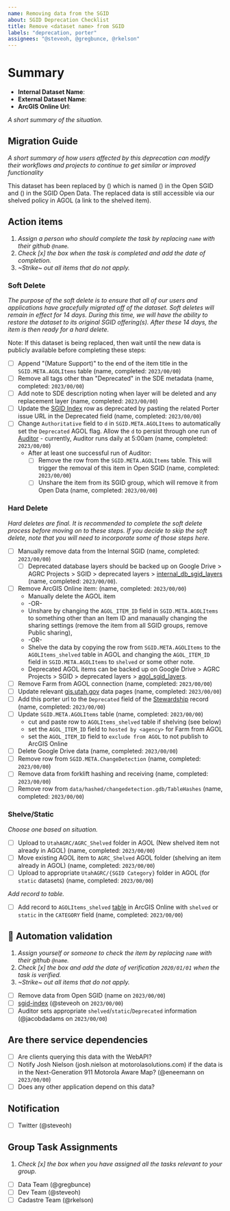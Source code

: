 ```yaml
---
name: Removing data from the SGID
about: SGID Deprecation Checklist
title: Remove <dataset name> from SGID
labels: "deprecation, porter"
assignees: "@steveoh, @gregbunce, @rkelson"
---
```


# Summary

- **Internal Dataset Name**:
- **External Dataset Name**:
- **ArcGIS Online Url**:

_A short summary of the situation._

## Migration Guide

_A short summary of how users affected by this deprecation can modify their workflows and projects to continue to get similar or improved functionality_

<!-- this is here to help the writing juices flow. feel free to completely replace this or simply fill in the blanks -->

This dataset has been replaced by () which is named () in the Open SGID and () in the SGID Open Data.
The replaced data is still accessible via our shelved policy in AGOL (a link to the shelved item).

## Action items

1. _Assign a person who should complete the task by replacing `name` with their github `@name`._
1. _Check [x] the box when the task is completed and add the date of completion._
1. _~Strike~ out all items that do not apply._

### Soft Delete

_The purpose of the soft delete is to ensure that all of our users and applications have gracefully migrated off of the dataset. Soft deletes will remain in effect for 14 days. During this time, we will have the ability to restore the dataset to its original SGID offering(s). After these 14 days, the item is then ready for a hard delete._

Note: If this dataset is being replaced, then wait until the new data is publicly available before completing these steps:

- [ ] Append "(Mature Support)" to the end of the item title in the `SGID.META.AGOLItems` table (name, completed: `2023/00/00`)
- [ ] Remove all tags other than "Deprecated" in the SDE metadata (name, completed: `2023/00/00`)
- [ ] Add note to SDE description noting when layer will be deleted and any replacement layer (name, completed: `2023/00/00`)
- [ ] Update the [SGID Index](https://docs.google.com/spreadsheets/d/11ASS7LnxgpnD0jN4utzklREgMf1pcvYjcXcIcESHweQ/edit#gid=1) row as deprecated by pasting the related Porter issue URL in the Deprecated field (name, completed: `2023/00/00`)
- [ ] Change `Authoritative` field to `d` in `SGID.META.AGOLItems` to automatically set the `Deprecated` AGOL flag. Allow the `d` to persist through one run of [Auditor](https://github.com/agrc/auditor) - currently, Auditor runs daily at 5:00am (name, completed: `2023/00/00`)
  - After at least one successful run of Auditor:
    - [ ] Remove the row from the `SGID.META.AGOLItems` table. This will trigger the removal of this item in Open SGID (name, completed: `2023/00/00`)
    - [ ] Unshare the item from its SGID group, which will remove it from Open Data (name, completed: `2023/00/00`)

### Hard Delete

_Hard deletes are final. It is recommended to complete the soft delete process before moving on to these steps. If you decide to skip the soft delete, note that you will need to incorporate some of those steps here._

- [ ] Manually remove data from the Internal SGID (name, completed: `2023/00/00`)
  - [ ] Deprecated database layers should be backed up on Google Drive > AGRC Projects > SGID > deprecated layers > [internal_db_sgid_layers](https://drive.google.com/drive/u/0/folders/10Fk8NI2UpEUnAbgvhjlN18pyvSFDWyIq) (name, completed: `2023/00/00`).
- [ ] Remove ArcGIS Online item: (name, completed: `2023/00/00`)
  - Manually delete the AGOL item
  - -OR-
  - Unshare by changing the `AGOL_ITEM_ID` field in `SGID.META.AGOLItems` to something other than an Item ID and manaually changing the sharing settings (remove the item from all SGID groups, remove Public sharing),
  - -OR-
  - Shelve the data by copying the row from `SGID.META.AGOLItems` to the `AGOLItems_shelved` table in AGOL and changing the `AGOL_ITEM_ID` field in `SGID.META.AGOLItems` to `shelved` or some other note.
  - Deprecated AGOL items can be backed up on Google Drive > AGRC Projects > SGID > deprecated layers > [agol_sgid_layers](https://drive.google.com/drive/u/0/folders/1xwSxiDNIH-9Hhmn6I7NfKBhm4SbYonX5).
- [ ] Remove Farm from AGOL connection (name, completed: `2023/00/00`)
- [ ] Update relevant [gis.utah.gov](https://gis.utah.gov/data) data pages (name, completed: `2023/00/00`)
- [ ] Add this porter url to the `Deprecated` field of the [Stewardship](https://docs.google.com/spreadsheets/d/11ASS7LnxgpnD0jN4utzklREgMf1pcvYjcXcIcESHweQ/edit#gid=1) record (name, completed: `2023/00/00`)
- [ ] Update `SGID.META.AGOLItems` table (name, completed: `2023/00/00`)
  - cut and paste row to `AGOLItems_shelved` table if shelving (see below)
  - set the `AGOL_ITEM_ID` field to `hosted by <agency>` for Farm from AGOL
  - set the `AGOL_ITEM_ID` field to `exclude from AGOL` to not publish to ArcGIS Online
- [ ] Delete Google Drive data (name, completed: `2023/00/00`)
- [ ] Remove row from `SGID.META.ChangeDetection` (name, completed: `2023/00/00`)
- [ ] Remove data from forklift hashing and receiving (name, completed: `2023/00/00`)
- [ ] Remove row from `data/hashed/changedetection.gdb/TableHashes` (name, completed: `2023/00/00`)

### Shelve/Static

_Choose one based on situation._

- [ ] Upload to `UtahAGRC/AGRC_Shelved` folder in AGOL (New shelved item not already in AGOL) (name, completed: `2023/00/00`)
- [ ] Move existing AGOL item to `AGRC_Shelved` AGOL folder (shelving an item already in AGOL) (name, completed: `2023/00/00`)
- [ ] Upload to appropriate `UtahAGRC/{SGID Category}` folder in AGOL (for `static` datasets) (name, completed: `2023/00/00`)

_Add record to table._

- [ ] Add record to `AGOLItems_shelved` [table](https://utah.maps.arcgis.com/home/item.html?id=1760fbedbc7e49429aa6c0c3ab1442ec) in ArcGIS Online  with `shelved` or `static` in the `CATEGORY` field (name, completed: `2023/00/00`)

## :robot: Automation validation

1. _Assign yourself or someone to check the item by replacing `name` with their github `@name`._
1. _Check [x] the box and add the date of verification `2020/01/01` when the task is verified._
1. _~Strike~ out all items that do not apply._

- [ ] Remove data from Open SGID (name on `2023/00/00`)
- [ ] [sgid-index](https://gis.utah.gov/data/sgid-index) (@steveoh on `2023/00/00`)
- [ ] Auditor sets appropriate `shelved`/`static`/`Deprecated` information (@jacobdadams on `2023/00/00`)

## Are there service dependencies

- [ ] Are clients querying this data with the WebAPI?
- [ ] Notify Josh Nielson (josh.nielson at motorolasolutions.com) if the data is in the Next-Generation 911 Motorola Aware Map? (@eneemann on `2023/00/00`)
- [ ] Does any other application depend on this data?

## Notification

- [ ] Twitter (@steveoh)

## Group Task Assignments

1. _Check [x] the box when you have assigned all the tasks relevant to your group._

- [ ] Data Team (@gregbunce)
- [ ] Dev Team (@steveoh)
- [ ] Cadastre Team (@rkelson)
